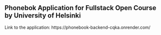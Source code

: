 <h2>Phonebok Application for Fullstack Open Course by University of Helsinki</h2>
<p>Link to the application: https://phonebook-backend-cqka.onrender.com/</p>
